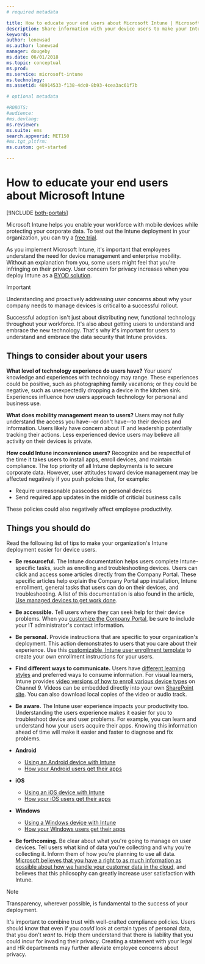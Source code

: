 ```yaml
---
# required metadata

title: How to educate your end users about Microsoft Intune | Microsoft Intune
description: Share information with your device users to make your Intune deployment successful.
keywords:
author: lenewsad
ms.author: lanewsad
manager: dougeby
ms.date: 06/01/2018
ms.topic: conceptual
ms.prod:
ms.service: microsoft-intune
ms.technology:
ms.assetid: 48914533-f138-4dc0-8b93-4cea3ac61f7b

# optional metadata

#ROBOTS:
#audience:
#ms.devlang:
ms.reviewer: 
ms.suite: ems
search.appverid: MET150
#ms.tgt_pltfrm:
ms.custom: get-started

---
```


# How to educate your end users about Microsoft Intune

[!INCLUDE [both-portals](./includes/note-for-both-portals.md)]

Microsoft Intune helps you enable your workforce with mobile devices while protecting your corporate data. To test out the Intune deployment in your organization, you can try a [free trial](app-sdk.md).

As you implement Microsoft Intune, it's important that employees understand the need for device management and enterprise mobility. Without an explanation from you, some users might feel that you're infringing on their privacy. User concern for privacy increases when you deploy Intune as a [BYOD solution](/enterprise-mobility-security/solutions/byod-design-considerations-guide).

> [!Important]
> Understanding and proactively addressing user concerns about why your company needs to manage devices is critical to a successful rollout.

Successful adoption isn't just about distributing new, functional technology throughout your workforce. It's also about getting users to understand and embrace the new technology. That's why it's important for users to understand and embrace the data security that Intune provides. 

## Things to consider about your users

__What level of technology experience do users have?__ Your users' knowledge and experiences with technology may range. These experiences could be positive, such as photographing family vacations; or they could be negative, such as unexpectedly dropping a device in the kitchen sink. Experiences influence how users approach technology for personal and business use.

__What does mobility management mean to users?__ Users may not fully understand the access you have--or don't have--to their devices and information. Users likely have concern about IT and leadership potentially tracking their actions. Less experienced device users may believe all activity on their devices is private. 

__How could Intune inconvenience users?__  Recognize and be respectful of the time it takes users to install apps, enroll devices, and maintain compliance. The top priority of all Intune deployments is to secure corporate data. However, user attitudes toward device management may be affected negatively if you push polcies that, for example:  
* Require unreasonable passcodes on personal devices
* Send required app updates in the middle of criticial business calls  

These policies could also negatively affect employee productivity. 

## Things you should do

Read the following list of tips to make your organization's Intune deployment easier for device users.

* __Be resourceful.__ The Intune documentation helps users complete Intune-specific tasks, such as enrolling and troubleshooting devices. Users can click and access some articles directly from the Company Portal. These specific articles help explain the Company Portal app installation, Intune enrollment, general tasks that users can do on their devices, and troubleshooting. A list of this documentation is also found in the article, [Use managed devices to get work done](/intune-user-help/use-managed-devices-to-get-work-done).

* __Be accessible.__ Tell users where they can seek help for their device problems. When you [customize the Company Portal](company-portal-customize.md), be sure to include your IT administrator's contact information.

* __Be personal.__ Provide instructions that are specific to your organization's deployment. This action demonstrates to users that you care about their experience. Use this [customizable, Intune user enrollment template](https://gallery.technet.microsoft.com/office/Intune-End-User-Enrollment-3a0c9b0c) to create your own enrollment instructions for your users.

* __Find different ways to communicate.__ Users have [different learning styles](https://www.umassd.edu/dss/resources/facultystaff/howtoteachandaccommodate/howtoaccommodatedifferentlearningstyles/) and preferred ways to consume information. For visual learners, Intune provides [video versions of how to enroll various device types](https://channel9.msdn.com/Series/IntuneEnrollment) on Channel 9. Videos can be embedded directly into your own [SharePoint site](https://support.office.com/article/Embed-a-video-from-Office-365-Video-59e19984-c34e-4be8-889b-f6fa93910581). You can also download local copies of the video or audio track.

* __Be aware.__ The Intune user experience impacts your productivity too. Understanding the users experience makes it easier for you to troubleshoot device and user problems. For example, you can learn and understand how your users acquire their apps. Knowing this information ahead of time will make it easier and faster to diagnose and fix problems.

* **Android**
  * [Using an Android device with Intune](/intune-user-help/using-your-android-device-with-intune)
  * [How your Android users get their apps](end-user-apps-android.md)

* **iOS**
  * [Using an iOS device with Intune](/intune-user-help/using-your-ios-device-with-intune)
  * [How your iOS users get their apps](end-user-apps-ios.md)

* **Windows**
  * [Using a Windows device with Intune](/intune-user-help/using-your-windows-device-with-intune)
  * [How your Windows users get their apps](end-user-apps-windows.md)

* __Be forthcoming.__ Be clear about what you're going to manage on user devices. Tell users what kind of data you're collecting and why you're collecting it. Inform them of how you're planning to use all data. [Microsoft believes that you have a right to as much information as possible about how we handle your customer data in the cloud](https://www.microsoft.com/trustcenter/about/transparency), and believes that this philosophy can greatly increase user satisfaction with Intune.

>[!Note]
> Transparency, wherever possible, is fundamental to the success of your deployment.

It's important to combine trust with well-crafted compliance policies. Users should know that even if you *could* look at certain types of personal data, that you don't *want* to. Help them understand that there is liability that you could incur for invading their privacy. Creating a statement with your legal and HR departments may further alleviate employee concerns about privacy.
